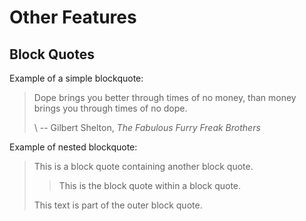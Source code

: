# Other Features

## Block Quotes

Example of a simple blockquote:

> Dope brings you better through times of no money, than money brings you
> through times of no dope.
>
> \ -- Gilbert Shelton, _The Fabulous Furry Freak Brothers_

Example of nested blockquote:

> This is a block quote containing another block quote.
>
> > This is the block quote within a block quote.
>
> This text is part of the outer block quote.
